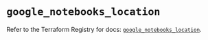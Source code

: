 # `google_notebooks_location`

Refer to the Terraform Registry for docs: [`google_notebooks_location`](https://registry.terraform.io/providers/hashicorp/google-beta/6.12.0/docs/resources/google_notebooks_location).
